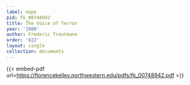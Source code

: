 ```yaml
---
label: nope
pid: fk_00748942
title: The Voice of Terror
year: '1980'
author: Frederic Trautmann
order: '022'
layout: single
collection: documents
---
```



{{< embed-pdf url=https://florencekelley.northwestern.edu/pdfs/fk_00748942.pdf >}}